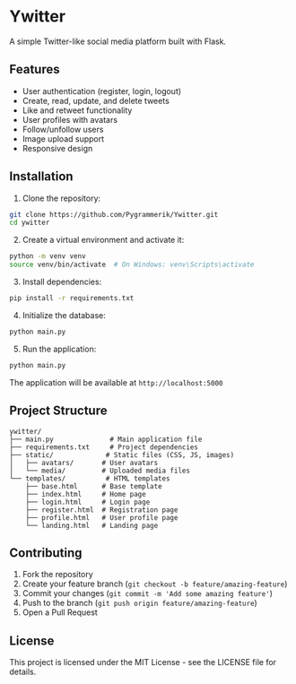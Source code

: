 # Ywitter

A simple Twitter-like social media platform built with Flask.

## Features

- User authentication (register, login, logout)
- Create, read, update, and delete tweets
- Like and retweet functionality
- User profiles with avatars
- Follow/unfollow users
- Image upload support
- Responsive design

## Installation

1. Clone the repository:
```bash
git clone https://github.com/Pygrammerik/Ywitter.git
cd ywitter
```

2. Create a virtual environment and activate it:
```bash
python -m venv venv
source venv/bin/activate  # On Windows: venv\Scripts\activate
```

3. Install dependencies:
```bash
pip install -r requirements.txt
```

4. Initialize the database:
```bash
python main.py
```

5. Run the application:
```bash
python main.py
```

The application will be available at `http://localhost:5000`

## Project Structure

```
ywitter/
├── main.py              # Main application file
├── requirements.txt     # Project dependencies
├── static/             # Static files (CSS, JS, images)
│   ├── avatars/       # User avatars
│   └── media/         # Uploaded media files
└── templates/          # HTML templates
    ├── base.html      # Base template
    ├── index.html     # Home page
    ├── login.html     # Login page
    ├── register.html  # Registration page
    ├── profile.html   # User profile page
    └── landing.html   # Landing page
```

## Contributing

1. Fork the repository
2. Create your feature branch (`git checkout -b feature/amazing-feature`)
3. Commit your changes (`git commit -m 'Add some amazing feature'`)
4. Push to the branch (`git push origin feature/amazing-feature`)
5. Open a Pull Request

## License

This project is licensed under the MIT License - see the LICENSE file for details. 
